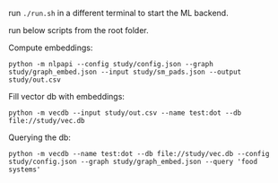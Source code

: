 run `./run.sh` in a different terminal to start the ML backend.

run below scripts from the root folder.

Compute embeddings:
```
python -m nlpapi --config study/config.json --graph study/graph_embed.json --input study/sm_pads.json --output study/out.csv
```

Fill vector db with embeddings:
```
python -m vecdb --input study/out.csv --name test:dot --db file://study/vec.db
```

Querying the db:
```
python -m vecdb --name test:dot --db file://study/vec.db --config study/config.json --graph study/graph_embed.json --query 'food systems'
```
